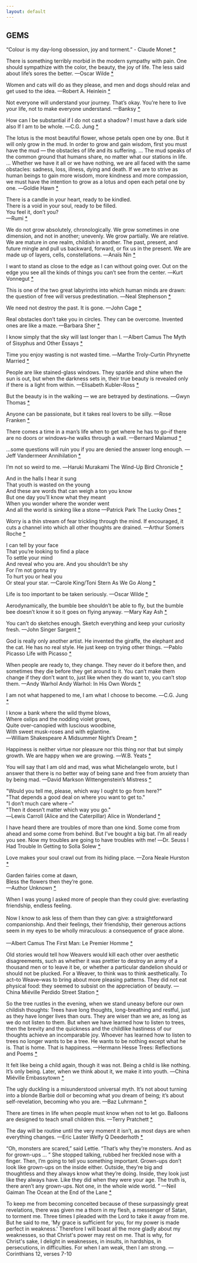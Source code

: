 ```yaml
---
layout: default
---
```


<h2>GEMS</h2>

<p>“Colour is my day-long obsession, joy and torment.” - Claude Monet <a href="https://plus.google.com/+googleartsculture/posts/gyWeNN3jEBU">*</a></p>

<p>There is something terribly morbid in the modern sympathy with pain. One should sympathize with the color, the beauty, the joy of life. The less said about life’s sores the better.   —Oscar Wilde <a href="http://kerfluffle.tumblr.com/post/130190821845/there-is-something-terribly-morbid-in-the-modern">*</a></p>

<p>Women and cats will do as they please, and men and dogs should relax and get used to the idea.  —Robert A. Heinlein <a href="http://kerfluffle.tumblr.com/post/130538981570/women-and-cats-will-do-as-they-please-and-men-and">*</a></p>

<p>Not everyone will understand your journey. That’s okay. You’re here to live your life, not to make everyone understand.   —Banksy <a href="http://kerfluffle.tumblr.com/post/131030007961/not-everyone-will-understand-your-journey-thats">*</a></p>

<p>How can I be substantial if I do not cast a shadow? I must have a dark side also If I am to be whole.  ―C.G. Jung <a href="http://kerfluffle.tumblr.com/post/130706795516/how-can-i-be-substantial-if-i-do-not-cast-a">*</a></p>

<p>The lotus is the most beautiful flower, whose petals open one by one. But it will only grow in the mud. In order to grow and gain wisdom, first you must have the mud — the obstacles of life and its suffering. … The mud speaks of the common ground that humans share, no matter what our stations in life. … Whether we have it all or we have nothing, we are all faced with the same obstacles: sadness, loss, illness, dying and death. If we are to strive as human beings to gain more wisdom, more kindness and more compassion, we must have the intention to grow as a lotus and open each petal one by one.  ―Goldie Hawn <a href="http://kerfluffle.tumblr.com/post/130962261306/the-lotus-is-the-most-beautiful-flower-whose">*</a></p>

<p><p> There is a candle in your heart, ready to be kindled.<br>
  There is a void in your soul, ready to be filled.<br>
  You feel it, don’t you?<br>
  —Rumi <a href="http://kerfluffle.tumblr.com/post/131231369661/there-is-a-candle-in-your-heart-ready-to-be">*</a> <p> </p>

<p>We do not grow absolutely, chronologically. We grow sometimes in one dimension, and not in another; unevenly. We grow partially. We are relative. We are mature in one realm, childish in another. The past, present, and future mingle and pull us backward, forward, or fix us in the present. We are made up of layers, cells, constellations.   ―Anaïs Nin <a href="http://kerfluffle.tumblr.com/post/131099110036/we-do-not-grow-absolutely-chronologically-we">*</a></p>

<p>I want to stand as close to the edge as I can without going over. Out on the edge you see all the kinds of things you can’t see from the center.  ―Kurt Vonnegut <a href="http://kerfluffle.tumblr.com/post/130441905711/i-want-to-stand-as-close-to-the-edge-as-i-can">*</a></p>

<p>This is one of the two great labyrinths into which human minds are drawn: the question of free will versus predestination.  ―Neal Stephenson <a href="http://kerfluffle.tumblr.com/post/128546402928/this-is-one-of-the-two-great-labyrinths-into-which">*</a></p>

<p>We need not destroy the past. It is gone.  —John Cage <a href="http://kerfluffle.tumblr.com/post/125915626879/we-need-not-destroy-the-past-it-is-gone-john">*</a></p>

<p>Real obstacles don’t take you in circles. They can be overcome. Invented ones are like a maze.  —Barbara Sher <a href="http://kerfluffle.tumblr.com/post/125416663942/real-obstacles-dont-take-you-in-circles-they-can">*</a></p>

<p>I know simply that the sky will last longer than I.   —Albert Camus    The Myth of Sisyphus and Other Essays <a href="http://kerfluffle.tumblr.com/post/125330996491/i-know-simply-that-the-sky-will-last-longer-than">*</a></p>

<p>Time you enjoy wasting is not wasted time.  ―Marthe Troly-Curtin     Phrynette Married <a href="http://kerfluffle.tumblr.com/post/124907241100/time-you-enjoy-wasting-is-not-wasted-time">*</a></p>

<p>People are like stained-glass windows. They sparkle and shine when the sun is out, but when the darkness sets in, their true beauty is revealed only if there is a light from within.  —Elisabeth Kubler-Ross <a href="http://kerfluffle.tumblr.com/post/59571977202/people-are-like-stained-glass-windows-they">*</a></p>

<p>But the beauty is in the walking ― we are betrayed by destinations.    ―Gwyn Thomas <a href="http://kerfluffle.tumblr.com/post/53326973694/but-the-beauty-is-in-the-walking-we-are-betrayed">*</a></p>

<p>Anyone can be passionate, but it takes real lovers to be silly. —Rose Franken <a href="http://kerfluffle.tumblr.com/post/108429518788/anyone-can-be-passionate-but-it-takes-real-lovers">*</a></p>

<p>There comes a time in a man’s life when to get where he has to go–if there are no doors or windows–he walks through a wall.  —Bernard Malamud <a href="http://kerfluffle.tumblr.com/post/101160027026/there-comes-a-time-in-a-mans-life-when-to-get">*</a></p>

<p>…some questions will ruin you if you are denied the answer long enough. —Jeff Vandermeer  Annihilation <a href="http://kerfluffle.tumblr.com/post/98794782856/some-questions-will-ruin-you-if-you-are-denied">*</a></p>

<p>I’m not so weird to me.  ―Haruki Murakami  The Wind-Up Bird Chronicle <a href="http://kerfluffle.tumblr.com/post/88964090351/im-not-so-weird-to-me-haruki-murakami-the">*</a></p>

<p><p>And in the halls I hear it sung<br>
That youth is wasted on the young<br>
And these are words that can weigh a ton you know<br>
But one day you’ll know what they meant<br>
When you wonder where the wonder went<br>
And all the world is sinking like a stone —Patrick Park   The Lucky Ones <a href="http://kerfluffle.tumblr.com/post/8517597541/and-in-the-halls-i-hear-it-sung-that-youth-is">*</a> <p></p>

<p>Worry is a thin stream of fear trickling through the mind. If encouraged, it cuts a channel into which all other thoughts are drained.  —Arthur Somers Roche <a href="http://kerfluffle.tumblr.com/post/7050713621/worry-is-a-thin-stream-of-fear-trickling-through">*</a></p>

<p><p>I can tell by your face<br>
That you’re looking to find a place<br>
To settle your mind<br>
And reveal who you are. And you shouldn’t be shy<br>
For I’m not gonna try<br>
To hurt you or heal you<br>
Or steal your star. —Carole King/Toni Stern  As We Go Along <a href="http://kerfluffle.tumblr.com/post/10279088790/i-can-tell-by-your-face-that-youre-looking-to">*</a> <p></p>

<p>Life is too important to be taken seriously. —Oscar Wilde <a href="http://kerfluffle.tumblr.com/post/16246015096/life-is-too-important-to-be-taken-seriously">*</a></p>

<p>Aerodynamically, the bumble bee shouldn’t be able to fly, but the bumble bee doesn’t know it so it goes on flying anyway.  —Mary Kay Ash <a href="http://kerfluffle.tumblr.com/post/19446877943/aerodynamically-the-bumble-bee-shouldnt-be-able">*</a></p>

<p>You can’t do sketches enough. Sketch everything and keep your curiosity fresh.  —John Singer Sargent <a href="http://kerfluffle.tumblr.com/post/18079178877/you-cant-do-sketches-enough-sketch-everything">*</a></p>

<p>God is really only another artist. He invented the giraffe, the elephant and the cat. He has no real style. He just keep on trying other things.  —Pablo Picasso     Life with Picasso <a href="http://kerfluffle.tumblr.com/post/115594730811/god-is-really-only-another-artist-he-invented-the">*</a></p>

<p>When people are ready to, they change. They never do it before then, and sometimes they die before they get around to it. You can’t make them change if they don’t want to, just like when they do want to, you can’t stop them.  —Andy Warhol   Andy Warhol: In His Own Words <a href="http://kerfluffle.tumblr.com/post/15353358562/when-people-are-ready-to-they-change-they-never">*</a></p>

<p>I am not what happened to me, I am what I choose to become.   ―C.G. Jung <a href="http://kerfluffle.tumblr.com/post/123341171686/i-am-not-what-happened-to-me-i-am-what-i-choose">*</a></p>

<p><p>I know a bank where the wild thyme blows,<br>
Where oxlips and the nodding violet grows,<br>
Quite over-canopied with luscious woodbine,<br>
With sweet musk-roses and with eglantine.<br>
―William Shakespeare    A Midsummer Night’s Dream <a href="http://kerfluffle.tumblr.com/post/123065678911/i-know-a-bank-where-the-wild-thyme-blows-where">*</a> <p></p>

<p>Happiness is neither virtue nor pleasure nor this thing nor that but simply growth. We are happy when we are growing.   ―W.B. Yeats <a href="http://kerfluffle.tumblr.com/post/127700609674/happiness-is-neither-virtue-nor-pleasure-nor-this">*</a></p>

<p>You will say that I am old and mad, was what Michelangelo wrote, but I answer that there is no better way of being sane and free from anxiety than by being mad.  —David Markson   Wittengenstein’s Mistress <a href="http://kerfluffle.tumblr.com/post/117675711358/you-will-say-that-i-am-old-and-mad-was-what">*</a></p>

<p><p>&quot;Would you tell me, please, which way I ought to go from here?&quot;<br>
&quot;That depends a good deal on where you want to get to.&quot;<br>
&quot;I don’t much care where –&quot;<br>
&quot;Then it doesn’t matter which way you go.&quot;<br>
―Lewis Carroll (Alice and the Caterpillar)  Alice in Wonderland <a href="http://kerfluffle.tumblr.com/post/131562124721/would-you-tell-me-please-which-way-i-ought-to">*</a> <p></p>

<p>I have heard there are troubles of more than one kind. Some come from ahead and some come from behind. But I’ve bought a big bat. I’m all ready you see. Now my troubles are going to have troubles with me!  ―Dr. Seuss   I Had Trouble In Getting to Solla Solew <a href="http://kerfluffle.tumblr.com/post/121980511946/i-have-heard-there-are-troubles-of-more-than-one">*</a></p>

<p>Love makes your soul crawl out from its hiding place.  —Zora Neale Hurston <a href="http://kerfluffle.tumblr.com/post/17663497955/love-makes-your-soul-crawl-out-from-its-hiding">*</a></p>

<p><p>Garden fairies come at dawn,<br>
Bless the flowers then they’re gone.<br>
—Author Unknown <a href="http://kerfluffle.tumblr.com/post/12971482932/garden-fairies-come-at-dawn-bless-the-flowers">*</a> <p></p>

<p><p>When I was young I asked more of people than they could give: everlasting friendship, endless feeling.<br>
<br>
Now I know to ask less of them than they can give: a straightforward companionship. And their feelings, their friendship, their generous actions seem in my eyes to be wholly miraculous: a consequence of grace alone.<br>
<br>
—Albert Camus    The First Man: Le Premier Homme <a href="http://kerfluffle.tumblr.com/post/11486411989/when-i-was-young-i-asked-more-of-people-than-they">*</a> <p></p>

<p>Old stories would tell how Weavers would kill each other over aesthetic disagreements, such as whether it was prettier to destroy an army of a thousand men or to leave it be, or whether a particular dandelion should or should not be plucked. For a Weaver, to think was to think aesthetically. To act–to Weave–was to bring about more pleasing patterns. They did not eat physical food: they seemed to subsist on the appreciation of beauty.  —China Miéville   Perdido Street Station <a href="http://kerfluffle.tumblr.com/post/11786617140/old-stories-would-tell-how-weavers-would-kill-each">*</a></p>

<p>So the tree rustles in the evening, when we stand uneasy before our own childish thoughts: Trees have long thoughts, long-breathing and restful, just as they have longer lives than ours. They are wiser than we are, as long as we do not listen to them. But when we have learned how to listen to trees, then the brevity and the quickness and the childlike hastiness of our thoughts achieve an incomparable joy. Whoever has learned how to listen to trees no longer wants to be a tree. He wants to be nothing except what he is. That is home. That is happiness. —Hermann Hesse  Trees: Reflections and Poems <a href="http://kerfluffle.tumblr.com/post/92715807424/so-the-tree-rustles-in-the-evening-when-we-stand">*</a></p>

<p>It felt like being a child again, though it was not. Being a child is like nothing. It’s only being. Later, when we think about it, we make it into youth.  ―China Miéville    Embassytown <a href="http://kerfluffle.tumblr.com/post/104234087187/it-felt-like-being-a-child-again-though-it-was">*</a></p>

<p>The ugly duckling is a misunderstood universal myth. It’s not about turning into a blonde Barbie doll or becoming what you dream of being; it’s about self-revelation, becoming who you are. —Baz Luhrmann <a href="http://kerfluffle.tumblr.com/post/115464827252/the-ugly-duckling-is-a-misunderstood-universal">*</a></p>

<p>There are times in life when people must know when not to let go. Balloons are designed to teach small children this.   —Terry Pratchett <a href="http://kerfluffle.tumblr.com/post/122466473836/there-are-times-in-life-when-people-must-know-when">*</a></p>

<p>The day will be routine until the very moment it isn’t, as most days are when everything changes.  —Eric Laster   Welfy Q Deederhoth <a href="http://kerfluffle.tumblr.com/post/73500177130/the-day-will-be-routine-until-the-very-moment-it">*</a></p>

<p>“Oh, monsters are scared,” said Lettie. “That’s why they’re monsters. And as for grown-ups … ” She stopped talking, rubbed her freckled nose with a finger. Then, I’m going to tell you something important. Grown-ups don’t look like grown-ups on the inside either. Outside, they’re big and thoughtless and they always know what they’re doing. Inside, they look just like they always have. Like they did when they were your age. The truth is, there aren’t any grown-ups. Not one, in the whole wide world. ”  —Neil Gaiman The Ocean at the End of the Lane <a href="http://kerfluffle.tumblr.com/post/141946764928/oh-monsters-are-scared-said-lettie-thats">*</a></p>
<p>To keep me from becoming conceited because of these surpassingly great revelations, there was given me a thorn in my flesh, a messenger of Satan, to torment me. Three times I pleaded with the Lord to take it away from me. But he said to me, 'My grace is sufficient for you, for my power is made perfect in weakness.' Therefore I will boast all the more gladly about my weaknesses, so that Christ's power may rest on me. That is why, for Christ's sake, I delight in weaknesses, in insults, in hardships, in persecutions, in difficulties. For when I am weak, then I am strong. —Corinthians 12, verses 7-10</p>
